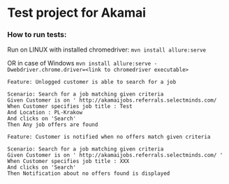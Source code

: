 # Test project for Akamai

### How to run tests: 

Run on LINUX with installed chromedriver:
`mvn install allure:serve`

OR in case of Windows
`mvn install allure:serve -Dwebdriver.chrome.driver=<link to chromedriver executable>`

````
Feature: Unlogged customer is able to search for a job

Scenario: Search for a job matching given criteria
Given Customer is on ' http://akamaijobs.referrals.selectminds.com/ 
When Customer specifies job title : Test
And Location : PL-Krakow
And clicks on 'Search'
Then Any job offers are found 

Feature: Customer is notified when no offers match given criteria 

Scenario: Search for a job matching given criteria
Given Customer is on ' http://akamaijobs.referrals.selectminds.com/ ' 
When Customer specifies job title : XXX
And clicks on 'Search'
Then Notification about no offers found is displayed
